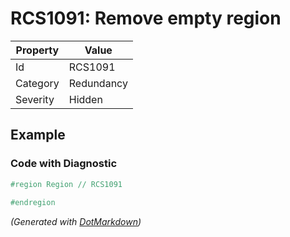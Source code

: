 # RCS1091: Remove empty region

| Property | Value      |
| -------- | ---------- |
| Id       | RCS1091    |
| Category | Redundancy |
| Severity | Hidden     |

## Example

### Code with Diagnostic

```csharp
#region Region // RCS1091
            
#endregion
```


*\(Generated with [DotMarkdown](http://github.com/JosefPihrt/DotMarkdown)\)*